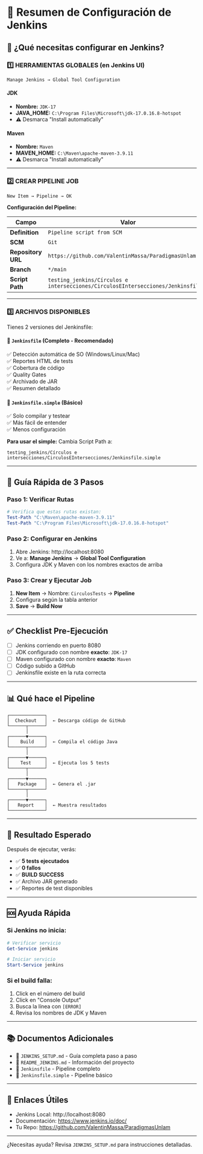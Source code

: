 # 📝 Resumen de Configuración de Jenkins

## 🎯 ¿Qué necesitas configurar en Jenkins?

### 1️⃣ HERRAMIENTAS GLOBALES (en Jenkins UI)

```
Manage Jenkins → Global Tool Configuration
```

#### JDK
- **Nombre:** `JDK-17`
- **JAVA_HOME:** `C:\Program Files\Microsoft\jdk-17.0.16.8-hotspot`
- ⚠️ Desmarca "Install automatically"

#### Maven  
- **Nombre:** `Maven`
- **MAVEN_HOME:** `C:\Maven\apache-maven-3.9.11`
- ⚠️ Desmarca "Install automatically"

---

### 2️⃣ CREAR PIPELINE JOB

```
New Item → Pipeline → OK
```

**Configuración del Pipeline:**

| Campo | Valor |
|-------|-------|
| **Definition** | `Pipeline script from SCM` |
| **SCM** | `Git` |
| **Repository URL** | `https://github.com/ValentinMassa/ParadigmasUnlam.git` |
| **Branch** | `*/main` |
| **Script Path** | `testing_jenkins/Círculos e intersecciones/CirculosEIntersecciones/Jenkinsfile` |

---

### 3️⃣ ARCHIVOS DISPONIBLES

Tienes 2 versiones del Jenkinsfile:

#### 📄 `Jenkinsfile` (Completo - Recomendado)
✅ Detección automática de SO (Windows/Linux/Mac)  
✅ Reportes HTML de tests  
✅ Cobertura de código  
✅ Quality Gates  
✅ Archivado de JAR  
✅ Resumen detallado

#### 📄 `Jenkinsfile.simple` (Básico)
✅ Solo compilar y testear  
✅ Más fácil de entender  
✅ Menos configuración

**Para usar el simple:** Cambia Script Path a:
```
testing_jenkins/Círculos e intersecciones/CirculosEIntersecciones/Jenkinsfile.simple
```

---

## 🚀 Guía Rápida de 3 Pasos

### Paso 1: Verificar Rutas
```powershell
# Verifica que estas rutas existan:
Test-Path "C:\Maven\apache-maven-3.9.11"
Test-Path "C:\Program Files\Microsoft\jdk-17.0.16.8-hotspot"
```

### Paso 2: Configurar en Jenkins
1. Abre Jenkins: http://localhost:8080
2. Ve a: **Manage Jenkins** → **Global Tool Configuration**
3. Configura JDK y Maven con los nombres exactos de arriba

### Paso 3: Crear y Ejecutar Job
1. **New Item** → Nombre: `CirculosTests` → **Pipeline**
2. Configura según la tabla anterior
3. **Save** → **Build Now**

---

## ✅ Checklist Pre-Ejecución

- [ ] Jenkins corriendo en puerto 8080
- [ ] JDK configurado con nombre **exacto**: `JDK-17`
- [ ] Maven configurado con nombre **exacto**: `Maven`
- [ ] Código subido a GitHub
- [ ] Jenkinsfile existe en la ruta correcta

---

## 📊 Qué hace el Pipeline

```
┌─────────────┐
│  Checkout   │  ← Descarga código de GitHub
└──────┬──────┘
       │
┌──────▼──────┐
│    Build    │  ← Compila el código Java
└──────┬──────┘
       │
┌──────▼──────┐
│    Test     │  ← Ejecuta los 5 tests
└──────┬──────┘
       │
┌──────▼──────┐
│   Package   │  ← Genera el .jar
└──────┬──────┘
       │
┌──────▼──────┐
│   Report    │  ← Muestra resultados
└─────────────┘
```

---

## 🎨 Resultado Esperado

Después de ejecutar, verás:

- ✅ **5 tests ejecutados**
- ✅ **0 fallos**
- ✅ **BUILD SUCCESS**
- ✅ Archivo JAR generado
- ✅ Reportes de test disponibles

---

## 🆘 Ayuda Rápida

### Si Jenkins no inicia:
```powershell
# Verificar servicio
Get-Service jenkins

# Iniciar servicio
Start-Service jenkins
```

### Si el build falla:
1. Click en el número del build
2. Click en "Console Output"
3. Busca la línea con `[ERROR]`
4. Revisa los nombres de JDK y Maven

---

## 📚 Documentos Adicionales

- 📖 `JENKINS_SETUP.md` - Guía completa paso a paso
- 📖 `README_JENKINS.md` - Información del proyecto
- 📄 `Jenkinsfile` - Pipeline completo
- 📄 `Jenkinsfile.simple` - Pipeline básico

---

## 🔗 Enlaces Útiles

- Jenkins Local: http://localhost:8080
- Documentación: https://www.jenkins.io/doc/
- Tu Repo: https://github.com/ValentinMassa/ParadigmasUnlam

---

¿Necesitas ayuda? Revisa `JENKINS_SETUP.md` para instrucciones detalladas.
